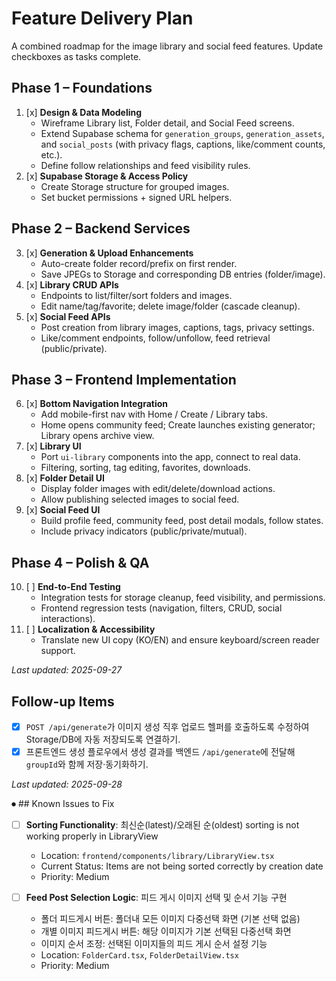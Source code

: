 # Feature Delivery Plan

A combined roadmap for the image library and social feed features. Update checkboxes as tasks complete.

## Phase 1 – Foundations
1. [x] **Design & Data Modeling**
   - Wireframe Library list, Folder detail, and Social Feed screens.
   - Extend Supabase schema for `generation_groups`, `generation_assets`, and `social_posts` (with privacy flags, captions, like/comment counts, etc.).
   - Define follow relationships and feed visibility rules.
2. [x] **Supabase Storage & Access Policy**
   - Create Storage structure for grouped images.
   - Set bucket permissions + signed URL helpers.

## Phase 2 – Backend Services
3. [x] **Generation & Upload Enhancements**
   - Auto-create folder record/prefix on first render.
   - Save JPEGs to Storage and corresponding DB entries (folder/image).
4. [x] **Library CRUD APIs**
   - Endpoints to list/filter/sort folders and images.
   - Edit name/tag/favorite; delete image/folder (cascade cleanup).
5. [x] **Social Feed APIs**
   - Post creation from library images, captions, tags, privacy settings.
   - Like/comment endpoints, follow/unfollow, feed retrieval (public/private).

## Phase 3 – Frontend Implementation
6. [x] **Bottom Navigation Integration**
   - Add mobile-first nav with Home / Create / Library tabs.
   - Home opens community feed; Create launches existing generator; Library opens archive view.
7. [x] **Library UI**
   - Port `ui-library` components into the app, connect to real data.
   - Filtering, sorting, tag editing, favorites, downloads.
8. [x] **Folder Detail UI**
   - Display folder images with edit/delete/download actions.
   - Allow publishing selected images to social feed.
9. [x] **Social Feed UI**
   - Build profile feed, community feed, post detail modals, follow states.
   - Include privacy indicators (public/private/mutual).

## Phase 4 – Polish & QA
10. [ ] **End-to-End Testing**
    - Integration tests for storage cleanup, feed visibility, and permissions.
    - Frontend regression tests (navigation, filters, CRUD, social interactions).
11. [ ] **Localization & Accessibility**
    - Translate new UI copy (KO/EN) and ensure keyboard/screen reader support.

_Last updated: 2025-09-27_

## Follow-up Items
- [x] `POST /api/generate`가 이미지 생성 직후 업로드 헬퍼를 호출하도록 수정하여 Storage/DB에 자동 저장되도록 연결하기.
- [x] 프론트엔드 생성 플로우에서 생성 결과를 백엔드 `/api/generate`에 전달해 `groupId`와 함께 저장·동기화하기.

_Last updated: 2025-09-28_

⏺ ## Known Issues to Fix
- [ ] **Sorting Functionality**: 최신순(latest)/오래된 순(oldest) sorting is not working
  properly in LibraryView
    - Location: `frontend/components/library/LibraryView.tsx`
    - Current Status: Items are not being sorted correctly by creation date
    - Priority: Medium

 - [ ] **Feed Post Selection Logic**: 피드 게시 이미지 선택 및 순서 기능 구현
    - 폴더 피드게시 버튼: 폴더내 모든 이미지 다중선택 화면 (기본 선택 없음)
    - 개별 이미지 피드게시 버튼: 해당 이미지가 기본 선택된 다중선택 화면
    - 이미지 순서 조정: 선택된 이미지들의 피드 게시 순서 설정 기능
    - Location: `FolderCard.tsx`, `FolderDetailView.tsx`
    - Priority: Medium